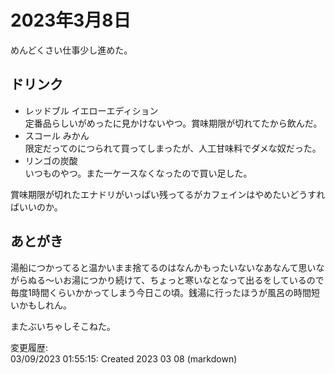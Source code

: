 # 2023年3月8日

めんどくさい仕事少し進めた。

## ドリンク

- レッドブル イエローエディション  
定番品らしいがめったに見かけないやつ。賞味期限が切れてたから飲んだ。
- スコール みかん  
限定だってのにつられて買ってしまったが、人工甘味料でダメな奴だった。
- リンゴの炭酸  
いつものやつ。また一ケースなくなったので買い足した。

賞味期限が切れたエナドリがいっぱい残ってるがカフェインはやめたいどうすればいいのか。

## あとがき

湯船につかってると温かいまま捨てるのはなんかもったいないなあなんて思いながらぬる～いお湯につかり続けて、ちょっと寒いなとなって出るをしているので毎度1時間くらいかかってしまう今日この頃。銭湯に行ったほうが風呂の時間短いかもしれん。

またぶいちゃしそこねた。

変更履歴:  
03/09/2023 01:55:15: Created 2023 03 08 (markdown)  
